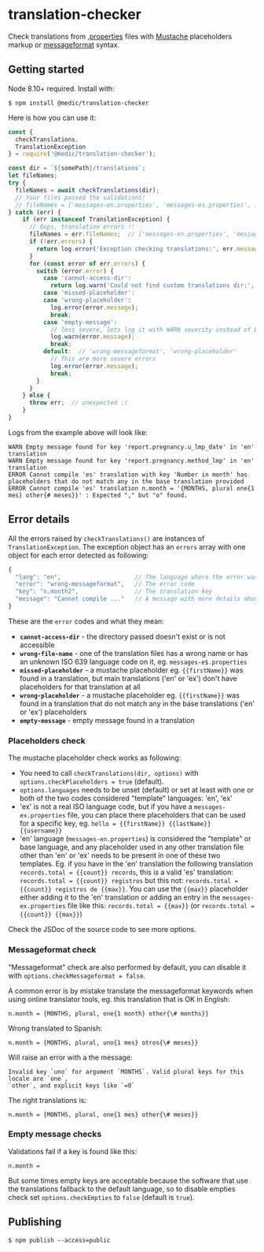 # translation-checker

Check translations from [.properties](https://en.wikipedia.org/wiki/.properties)
files with [Mustache](http://mustache.github.io/) placeholders markup
or [messageformat](https://messageformat.github.io/messageformat/) syntax.

## Getting started

Node 8.10+ required. Install with:

    $ npm install @medic/translation-checker

Here is how you can use it:

```js
const {
  checkTranslations,
  TranslationException
} = require('@medic/translation-checker');

const dir = `${somePath}/translations`;
let fileNames;
try {
  fileNames = await checkTranslations(dir);
  // Your files passed the validations!
  // fileNames = ['messages-en.properties', 'messages-es.properties', ...]
} catch (err) {
    if (err instanceof TranslationException) {
      // Oops, translation errors !!
      fileNames = err.fileNames;  // ['messages-en.properties', 'messages-es.properties', ...]
      if (!err.errors) {
        return log.error('Exception checking translations:', err.message);
      }
      for (const error of err.errors) {
        switch (error.error) {
          case 'cannot-access-dir':
            return log.warn('Could not find custom translations dir:', dir);
          case 'missed-placeholder':
          case 'wrong-placeholder':
            log.error(error.message);
            break;
          case 'empty-message':
            // less severe, lets log it with WARN severity instead of ERROR
            log.warn(error.message);
            break;
          default:  // 'wrong-messageformat', 'wrong-placeholder'
            // This are more severe errors
            log.error(error.message);
            break;
        }
      }
    } else {
      throw err;  // unexpected ;(
    }
}
```

Logs from the example above will look like:

```
WARN Empty message found for key 'report.pregnancy.u_lmp_date' in 'en' translation 
WARN Empty message found for key 'report.pregnancy.method_lmp' in 'en' translation 
ERROR Cannot compile 'es' translation with key 'Number in month' has placeholders that do not match any in the base translation provided 
ERROR Cannot compile 'es' translation n.month = '{MONTHS, plural one{1 mes} other{# meses}}' : Expected "," but "o" found.
```

## Error details

All the errors raised by `checkTranslations()` are instances of `TranslationException`. The exception
object has an `errors` array with one object for each error detected as following:

```javascript
{
  "lang": "en",                     // The language where the error was found
  "error": "wrong-messageformat",   // The error code
  "key": "n.month2",                // The translation key
  "message": "Cannot compile ..."   // A message with more details about the error
}
```

These are the `error` codes and what they mean:

 - **`cannot-access-dir`** - the directory passed doesn't exist or is not accessible
 - **`wrong-file-name`** - one of the translation files has a wrong name or has
   an unknown ISO 639 language code on it, eg. `messages-e$.properties`
 - **`missed-placeholder`** - a mustache placeholder eg. `{{firstName}}` was found
   in a translation, but main translations ('en' or 'ex') don't have
   placeholders for that translation at all
 - **`wrong-placeholder`** - a mustache placeholder eg. `{{firstName}}` was found
   in a translation that do not match any in the base translations ('en' or 'ex')
   placeholders
 - **`empty-message`** - empty message found in a translation

### Placeholders check

The mustache placeholder check works as following:

 - You need to call `checkTranslations(dir, options)` with
   `options.checkPlaceholders = true` (default).
 - `options.languages` needs to be unset (default) or set at least with
   one or both of the two codes considered "template" languages: 'en', 'ex'
 - 'ex' is not a real ISO language code, but if you have a
   `messages-ex.properties` file, you can place there placeholders
   that can be used for a specific key,
   eg. `hello = {{firstName}} {{lastName}} {{username}}`
 - 'en' language (`messages-en.properties`) is considered the "template"
   or base language, and any placeholder used in any other translation
   file other than 'en' or 'ex' needs to be present in one of these
   two templates. Eg. if you have in the 'en' translation the following
   translation `records.total = {{count}} records`, this is a valid 'es'
   translation: `records.total = {{count}} registros` but this not:
   `records.total = {{count}} registros de {{max}}`. You can use the
   `{{max}}` placeholder either adding it to the 'en' translation or
   adding an entry in the `messages-ex.properties` file like this:
   `records.total = {{max}}` (or `records.total = {{count}} {{max}}`)

Check the JSDoc of the source code to see more options.

### Messageformat check

"Messageformat" check are also performed by default, you can
disable it with `options.checkMessageformat = false`.

A common error is by mistake translate the messageformat
keywords when using online translator tools, eg. this
translation that is OK in English:

```properties
n.month = {MONTHS, plural, one{1 month} other{\# months}}
```

Wrong translated to Spanish:

```properties
n.month = {MONTHS, plural, uno{1 mes} otros{\# meses}}
```

Will raise an error with a the message:

```
Invalid key `uno` for argument `MONTHS`. Valid plural keys for this locale are `one`,
`other`, and explicit keys like `=0`
```

The right translations is:

```properties
n.month = {MONTHS, plural, one{1 mes} other{\# meses}}
```

### Empty message checks

Validations fail if a key is found like this:

```properties
n.month = 
```

But some times empty keys are acceptable because
the software that use the translations fallback
to the default language, so to disable empties
check set `options.checkEmpties` to `false`
(default is `true`).


## Publishing

    $ npm publish --access=public
